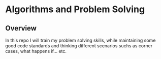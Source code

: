 # Algorithms and Problem Solving

## Overview

In this repo I will train my problem solving skills, while maintaining some good code standards and thinking different scenarios suchs as corner cases, what happens if... etc.